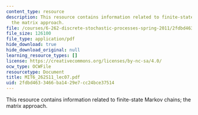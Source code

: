 ```yaml
---
content_type: resource
description: This resource contains information related to finite-state Markov chains;
  the matrix approach.
file: /courses/6-262-discrete-stochastic-processes-spring-2011/2fdbd4633466ba1429e7cc24bce37514_MIT6_262S11_lec07.pdf
file_size: 126100
file_type: application/pdf
hide_download: true
hide_download_original: null
learning_resource_types: []
license: https://creativecommons.org/licenses/by-nc-sa/4.0/
ocw_type: OCWFile
resourcetype: Document
title: MIT6_262S11_lec07.pdf
uid: 2fdbd463-3466-ba14-29e7-cc24bce37514
---
```

This resource contains information related to finite-state Markov chains; the matrix approach.